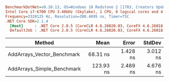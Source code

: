 ``` ini

BenchmarkDotNet=v0.10.13, OS=Windows 10 Redstone 2 [1703, Creators Update] (10.0.15063.909)
Intel Core i7-6700 CPU 3.40GHz (Skylake), 1 CPU, 8 logical cores and 4 physical cores
Frequency=3328125 Hz, Resolution=300.4695 ns, Timer=TSC
.NET Core SDK=2.1.4
  [Host]     : .NET Core 2.0.5 (CoreCLR 4.6.26020.03, CoreFX 4.6.26018.01), 64bit RyuJIT  [AttachedDebugger]
  DefaultJob : .NET Core 2.0.5 (CoreCLR 4.6.26020.03, CoreFX 4.6.26018.01), 64bit RyuJIT


```
|                     Method |      Mean |    Error |   StdDev |
|--------------------------- |----------:|---------:|---------:|
| AddArrays_Vector_Benchmark |  68.31 ns | 1.428 ns | 3.012 ns |
| AddArrays_Simple_Benchmark | 123.93 ns | 2.489 ns | 4.676 ns |

